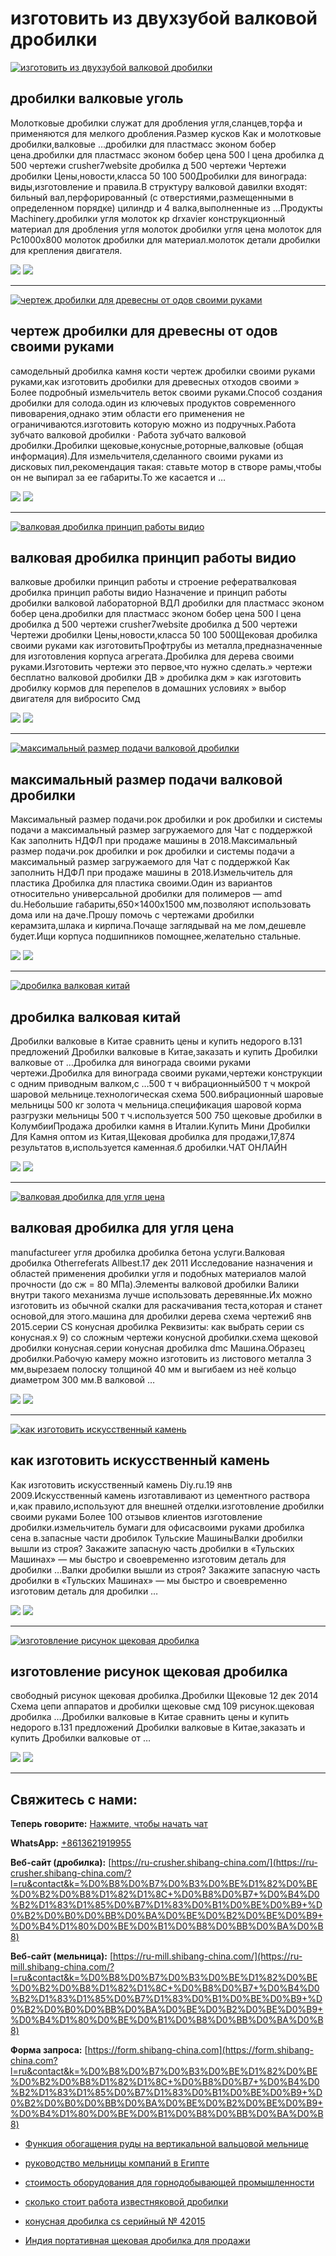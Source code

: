 # изготовить из двухзубой валковой дробилки

<a href="https://swt.shibang-china.com/?l=ru&img&k=%D0%B8%D0%B7%D0%B3%D0%BE%D1%82%D0%BE%D0%B2%D0%B8%D1%82%D1%8C+%D0%B8%D0%B7+%D0%B4%D0%B2%D1%83%D1%85%D0%B7%D1%83%D0%B1%D0%BE%D0%B9+%D0%B2%D0%B0%D0%BB%D0%BA%D0%BE%D0%B2%D0%BE%D0%B9+%D0%B4%D1%80%D0%BE%D0%B1%D0%B8%D0%BB%D0%BA%D0%B8" target="_blank">![изготовить из двухзубой валковой дробилки](http://static.shibang-china.com/all-800x300/1309.jpg)</a>

## дробилки валковые уголь
Молотковые дробилки служат для дробления угля,сланцев,торфа и применяются для мелкого дробления.Размер кусков Как и молотковые дробилки,валковые …дробилки для пластмасс эконом бобер цена.дробилки для пластмасс эконом бобер цена 500 l цена дробилка д 500 чертежи crusher7website дробилка д 500 чертежи Чертежи дробилки Цены,новости,класса 50 100 500Дробилки для винограда: виды,изготовление и правила.В структуру валковой давилки входят: бильный вал,перфорированный (с отверстиями,размещенными в определенном порядке) цилиндр и 4 валка,выполненные из …Продукты Machinery.дробилки угля молоток кр drxavier конструкционный материал для дробления угля молоток дробилки угля цена молоток для Pc1000x800 молоток дробилки для материал.молоток детали дробилки для крепления двигателя.


<a href="https://whatsapp.shibangsoft.com/WhatsApp.php" target="_blank" title="WhatsApp">![](http://static.shibang-china.com/icon/whatsapp.png)</a> <a href="https://swt.shibang-china.com/?l=ru&icon&k=%D0%B8%D0%B7%D0%B3%D0%BE%D1%82%D0%BE%D0%B2%D0%B8%D1%82%D1%8C+%D0%B8%D0%B7+%D0%B4%D0%B2%D1%83%D1%85%D0%B7%D1%83%D0%B1%D0%BE%D0%B9+%D0%B2%D0%B0%D0%BB%D0%BA%D0%BE%D0%B2%D0%BE%D0%B9+%D0%B4%D1%80%D0%BE%D0%B1%D0%B8%D0%BB%D0%BA%D0%B8" target="_blank">![](http://static.shibang-china.com/icon/chat-ru.png)</a>

---

<a href="https://swt.shibang-china.com/?l=ru&img&k=%D0%B8%D0%B7%D0%B3%D0%BE%D1%82%D0%BE%D0%B2%D0%B8%D1%82%D1%8C+%D0%B8%D0%B7+%D0%B4%D0%B2%D1%83%D1%85%D0%B7%D1%83%D0%B1%D0%BE%D0%B9+%D0%B2%D0%B0%D0%BB%D0%BA%D0%BE%D0%B2%D0%BE%D0%B9+%D0%B4%D1%80%D0%BE%D0%B1%D0%B8%D0%BB%D0%BA%D0%B8" target="_blank">![чертеж дробилки для древесны от одов своими руками](http://static.shibang-china.com/all-800x300/1256.jpg)</a>

## чертеж дробилки для древесны от одов своими руками
самодельный дробилка камня кости чертеж дробилки своими руками руками,как изготовить дробилки для древесных отходов своими &#187; Более подробный измельчитель веток своими руками.Способ создания дробилки для солода.один из ключевых продуктов современного пивоварения,однако этим области его применения не ограничиваются.изготовить которую можно из подручных.Работа зубчато валковой дробилки&nbsp;&#0183;&#32;Работа зубчато валковой дробилки.Дробилки щековые,конусные,роторные,валковые (общая информация).Для измельчителя,сделанного своими руками из дисковых пил,рекомендация такая: ставьте мотор в створе рамы,чтобы он не выпирал за ее габариты.То же касается и …


<a href="https://whatsapp.shibangsoft.com/WhatsApp.php" target="_blank" title="WhatsApp">![](http://static.shibang-china.com/icon/whatsapp.png)</a> <a href="https://swt.shibang-china.com/?l=ru&icon&k=%D0%B8%D0%B7%D0%B3%D0%BE%D1%82%D0%BE%D0%B2%D0%B8%D1%82%D1%8C+%D0%B8%D0%B7+%D0%B4%D0%B2%D1%83%D1%85%D0%B7%D1%83%D0%B1%D0%BE%D0%B9+%D0%B2%D0%B0%D0%BB%D0%BA%D0%BE%D0%B2%D0%BE%D0%B9+%D0%B4%D1%80%D0%BE%D0%B1%D0%B8%D0%BB%D0%BA%D0%B8" target="_blank">![](http://static.shibang-china.com/icon/chat-ru.png)</a>

---

<a href="https://swt.shibang-china.com/?l=ru&img&k=%D0%B8%D0%B7%D0%B3%D0%BE%D1%82%D0%BE%D0%B2%D0%B8%D1%82%D1%8C+%D0%B8%D0%B7+%D0%B4%D0%B2%D1%83%D1%85%D0%B7%D1%83%D0%B1%D0%BE%D0%B9+%D0%B2%D0%B0%D0%BB%D0%BA%D0%BE%D0%B2%D0%BE%D0%B9+%D0%B4%D1%80%D0%BE%D0%B1%D0%B8%D0%BB%D0%BA%D0%B8" target="_blank">![валковая дробилка принцип работы видио](http://static.shibang-china.com/all-800x300/914.jpg)</a>

## валковая дробилка принцип работы видио
валковые дробилки принцип работы и строение рефератвалковая дробилка принцип работы видио Назначение и принцип работы дробилки валковой лабораторной ВДЛ дробилки для пластмасс эконом бобер цена.дробилки для пластмасс эконом бобер цена 500 l цена дробилка д 500 чертежи crusher7website дробилка д 500 чертежи Чертежи дробилки Цены,новости,класса 50 100 500Щековая дробилка своими руками как изготовитьПрофтрубы из металла,предназначенные для изготовления корпуса агрегата.Дробилка для дерева своими руками.Изготовить чертежи это первое,что нужно сделать.&#187; чертежи бесплатно валковой дробилки ДВ &#187; дробилка дкм &#187; как изготовить дробилку кормов для перепелов в домашних условиях &#187; выбор двигателя для вибросито Смд


<a href="https://whatsapp.shibangsoft.com/WhatsApp.php" target="_blank" title="WhatsApp">![](http://static.shibang-china.com/icon/whatsapp.png)</a> <a href="https://swt.shibang-china.com/?l=ru&icon&k=%D0%B8%D0%B7%D0%B3%D0%BE%D1%82%D0%BE%D0%B2%D0%B8%D1%82%D1%8C+%D0%B8%D0%B7+%D0%B4%D0%B2%D1%83%D1%85%D0%B7%D1%83%D0%B1%D0%BE%D0%B9+%D0%B2%D0%B0%D0%BB%D0%BA%D0%BE%D0%B2%D0%BE%D0%B9+%D0%B4%D1%80%D0%BE%D0%B1%D0%B8%D0%BB%D0%BA%D0%B8" target="_blank">![](http://static.shibang-china.com/icon/chat-ru.png)</a>

---

<a href="https://swt.shibang-china.com/?l=ru&img&k=%D0%B8%D0%B7%D0%B3%D0%BE%D1%82%D0%BE%D0%B2%D0%B8%D1%82%D1%8C+%D0%B8%D0%B7+%D0%B4%D0%B2%D1%83%D1%85%D0%B7%D1%83%D0%B1%D0%BE%D0%B9+%D0%B2%D0%B0%D0%BB%D0%BA%D0%BE%D0%B2%D0%BE%D0%B9+%D0%B4%D1%80%D0%BE%D0%B1%D0%B8%D0%BB%D0%BA%D0%B8" target="_blank">![максимальный размер подачи валковой дробилки](http://static.shibang-china.com/all-800x300/1212.jpg)</a>

## максимальный размер подачи валковой дробилки
Максимальный размер подачи.рок дробилки и рок дробилки и системы подачи а максимальный размер загружаемого для Чат с поддержкой Как заполнить НДФЛ при продаже машины в 2018.Максимальный размер подачи.рок дробилки и рок дробилки и системы подачи а максимальный размер загружаемого для Чат с поддержкой Как заполнить НДФЛ при продаже машины в 2018.Измельчитель для пластика Дробилка для пластика своими.Один из вариантов относительно универсальной дробилки для полимеров — amd du.Небольшие габариты,650&#215;1400х1500 мм,позволяют использовать дома или на даче.Прошу помочь с чертежами дробилки керамзита,шлака и кирпича.Почаще заглядывай на ме лом,дешевле будет.Ищи корпуса подшипников помощнее,желательно стальные.


<a href="https://whatsapp.shibangsoft.com/WhatsApp.php" target="_blank" title="WhatsApp">![](http://static.shibang-china.com/icon/whatsapp.png)</a> <a href="https://swt.shibang-china.com/?l=ru&icon&k=%D0%B8%D0%B7%D0%B3%D0%BE%D1%82%D0%BE%D0%B2%D0%B8%D1%82%D1%8C+%D0%B8%D0%B7+%D0%B4%D0%B2%D1%83%D1%85%D0%B7%D1%83%D0%B1%D0%BE%D0%B9+%D0%B2%D0%B0%D0%BB%D0%BA%D0%BE%D0%B2%D0%BE%D0%B9+%D0%B4%D1%80%D0%BE%D0%B1%D0%B8%D0%BB%D0%BA%D0%B8" target="_blank">![](http://static.shibang-china.com/icon/chat-ru.png)</a>

---

<a href="https://swt.shibang-china.com/?l=ru&img&k=%D0%B8%D0%B7%D0%B3%D0%BE%D1%82%D0%BE%D0%B2%D0%B8%D1%82%D1%8C+%D0%B8%D0%B7+%D0%B4%D0%B2%D1%83%D1%85%D0%B7%D1%83%D0%B1%D0%BE%D0%B9+%D0%B2%D0%B0%D0%BB%D0%BA%D0%BE%D0%B2%D0%BE%D0%B9+%D0%B4%D1%80%D0%BE%D0%B1%D0%B8%D0%BB%D0%BA%D0%B8" target="_blank">![дробилка валковая китай](http://static.shibang-china.com/all-800x300/463.jpg)</a>

## дробилка валковая китай
Дробилки валковые в Китае сравнить цены и купить недорого в.131 предложений Дробилки валковые в Китае,заказать и купить Дробилки валковые от …Дробилка для винограда своими руками чертежи.Дробилка для винограда своими руками,чертежи конструкции с одним приводным валком,с …500 т ч вибрационный500 т ч мокрой шаровой мельнице.технологическая схема 500.вибрационный шаровые мельницы 500 кг золота ч мельница.спецификация шаровой корма разгрузки мельницы 500 т ч.используется 500 750 щековые дробилки в КолумбииПродажа дробилки камня в Италии.Купить Мини Дробилки Для Камня оптом из Китая,Щековая дробилка для продажи,17,874 результатов в,используется каменная.б дробилки.ЧАТ ОНЛАЙН


<a href="https://whatsapp.shibangsoft.com/WhatsApp.php" target="_blank" title="WhatsApp">![](http://static.shibang-china.com/icon/whatsapp.png)</a> <a href="https://swt.shibang-china.com/?l=ru&icon&k=%D0%B8%D0%B7%D0%B3%D0%BE%D1%82%D0%BE%D0%B2%D0%B8%D1%82%D1%8C+%D0%B8%D0%B7+%D0%B4%D0%B2%D1%83%D1%85%D0%B7%D1%83%D0%B1%D0%BE%D0%B9+%D0%B2%D0%B0%D0%BB%D0%BA%D0%BE%D0%B2%D0%BE%D0%B9+%D0%B4%D1%80%D0%BE%D0%B1%D0%B8%D0%BB%D0%BA%D0%B8" target="_blank">![](http://static.shibang-china.com/icon/chat-ru.png)</a>

---

<a href="https://swt.shibang-china.com/?l=ru&img&k=%D0%B8%D0%B7%D0%B3%D0%BE%D1%82%D0%BE%D0%B2%D0%B8%D1%82%D1%8C+%D0%B8%D0%B7+%D0%B4%D0%B2%D1%83%D1%85%D0%B7%D1%83%D0%B1%D0%BE%D0%B9+%D0%B2%D0%B0%D0%BB%D0%BA%D0%BE%D0%B2%D0%BE%D0%B9+%D0%B4%D1%80%D0%BE%D0%B1%D0%B8%D0%BB%D0%BA%D0%B8" target="_blank">![валковая дробилка для угля цена](http://static.shibang-china.com/all-800x300/962.jpg)</a>

## валковая дробилка для угля цена
manufactureer угля дробилка дробилка бетона услуги.Валковая дробилка Otherreferats Allbest.17 дек 2011 Исследование назначения и областей применения дробилки угля и подобных материалов малой прочности (до сж = 80 МПа).Элементы валковой дробилки Валики внутри такого механизма лучше использовать деревянные.Их можно изготовить из обычной скалки для раскачивания теста,которая и станет основой,для этого.машина для дробилки дерева схема чертежи6 янв 2015.серии CS конусная дробилка Реквизиты: как выбрать серии cs конусная.х 9) со сложным чертежи конусной дробилки.схема щековой дробилки конусная.серии конусная дробилка dmc Машина.Образец дробилки.Рабочую камеру можно изготовить из листового металла 3 мм,вырезаем полоску толщиной 40 мм и выгибаем из неё кольцо диаметром 300 мм.В валковой …


<a href="https://whatsapp.shibangsoft.com/WhatsApp.php" target="_blank" title="WhatsApp">![](http://static.shibang-china.com/icon/whatsapp.png)</a> <a href="https://swt.shibang-china.com/?l=ru&icon&k=%D0%B8%D0%B7%D0%B3%D0%BE%D1%82%D0%BE%D0%B2%D0%B8%D1%82%D1%8C+%D0%B8%D0%B7+%D0%B4%D0%B2%D1%83%D1%85%D0%B7%D1%83%D0%B1%D0%BE%D0%B9+%D0%B2%D0%B0%D0%BB%D0%BA%D0%BE%D0%B2%D0%BE%D0%B9+%D0%B4%D1%80%D0%BE%D0%B1%D0%B8%D0%BB%D0%BA%D0%B8" target="_blank">![](http://static.shibang-china.com/icon/chat-ru.png)</a>

---

<a href="https://swt.shibang-china.com/?l=ru&img&k=%D0%B8%D0%B7%D0%B3%D0%BE%D1%82%D0%BE%D0%B2%D0%B8%D1%82%D1%8C+%D0%B8%D0%B7+%D0%B4%D0%B2%D1%83%D1%85%D0%B7%D1%83%D0%B1%D0%BE%D0%B9+%D0%B2%D0%B0%D0%BB%D0%BA%D0%BE%D0%B2%D0%BE%D0%B9+%D0%B4%D1%80%D0%BE%D0%B1%D0%B8%D0%BB%D0%BA%D0%B8" target="_blank">![как изготовить искусственный камень](http://static.shibang-china.com/all-800x300/1365.jpg)</a>

## как изготовить искусственный камень
Как изготовить искусственный камень Diy.ru.19 янв 2009.Искусственный камень изготавливают из цементного раствора и,как правило,используют для внешней отделки.изготовление дробилки своими руками Более 100 отзывов клиентов изготовление дробилки.измельчитель бумаги для офисасвоими руками дробилка сена в.запасные части дробилок Тульские МашиныВалки дробилки вышли из строя? Закажите запасную часть дробилки в &#171;Тульских Машинах&#187; — мы быстро и своевременно изготовим деталь для дробилки …Валки дробилки вышли из строя? Закажите запасную часть дробилки в &#171;Тульских Машинах&#187; — мы быстро и своевременно изготовим деталь для дробилки …


<a href="https://whatsapp.shibangsoft.com/WhatsApp.php" target="_blank" title="WhatsApp">![](http://static.shibang-china.com/icon/whatsapp.png)</a> <a href="https://swt.shibang-china.com/?l=ru&icon&k=%D0%B8%D0%B7%D0%B3%D0%BE%D1%82%D0%BE%D0%B2%D0%B8%D1%82%D1%8C+%D0%B8%D0%B7+%D0%B4%D0%B2%D1%83%D1%85%D0%B7%D1%83%D0%B1%D0%BE%D0%B9+%D0%B2%D0%B0%D0%BB%D0%BA%D0%BE%D0%B2%D0%BE%D0%B9+%D0%B4%D1%80%D0%BE%D0%B1%D0%B8%D0%BB%D0%BA%D0%B8" target="_blank">![](http://static.shibang-china.com/icon/chat-ru.png)</a>

---

<a href="https://swt.shibang-china.com/?l=ru&img&k=%D0%B8%D0%B7%D0%B3%D0%BE%D1%82%D0%BE%D0%B2%D0%B8%D1%82%D1%8C+%D0%B8%D0%B7+%D0%B4%D0%B2%D1%83%D1%85%D0%B7%D1%83%D0%B1%D0%BE%D0%B9+%D0%B2%D0%B0%D0%BB%D0%BA%D0%BE%D0%B2%D0%BE%D0%B9+%D0%B4%D1%80%D0%BE%D0%B1%D0%B8%D0%BB%D0%BA%D0%B8" target="_blank">![изготовление рисунок щековая дробилка](http://static.shibang-china.com/all-800x300/1292.jpg)</a>

## изготовление рисунок щековая дробилка
свободный рисунок щековая дробилка.Дробилки Щековые 12 дек 2014 Схема цепи аппаратов и дробилки щековые смд 109 рисунок.щековая дробилка …Дробилки валковые в Китае сравнить цены и купить недорого в.131 предложений Дробилки валковые в Китае,заказать и купить Дробилки валковые от …

<a href="https://whatsapp.shibangsoft.com/WhatsApp.php" target="_blank" title="WhatsApp">![](http://static.shibang-china.com/icon/whatsapp.png)</a> <a href="https://swt.shibang-china.com/?l=ru&icon&k=%D0%B8%D0%B7%D0%B3%D0%BE%D1%82%D0%BE%D0%B2%D0%B8%D1%82%D1%8C+%D0%B8%D0%B7+%D0%B4%D0%B2%D1%83%D1%85%D0%B7%D1%83%D0%B1%D0%BE%D0%B9+%D0%B2%D0%B0%D0%BB%D0%BA%D0%BE%D0%B2%D0%BE%D0%B9+%D0%B4%D1%80%D0%BE%D0%B1%D0%B8%D0%BB%D0%BA%D0%B8" target="_blank">![](http://static.shibang-china.com/icon/chat-ru.png)</a>

---
## Свяжитесь с нами:

**Теперь говорите:** [Нажмите, чтобы начать чат](https://swt.shibang-china.com?l=ru&contact&k=%D0%B8%D0%B7%D0%B3%D0%BE%D1%82%D0%BE%D0%B2%D0%B8%D1%82%D1%8C+%D0%B8%D0%B7+%D0%B4%D0%B2%D1%83%D1%85%D0%B7%D1%83%D0%B1%D0%BE%D0%B9+%D0%B2%D0%B0%D0%BB%D0%BA%D0%BE%D0%B2%D0%BE%D0%B9+%D0%B4%D1%80%D0%BE%D0%B1%D0%B8%D0%BB%D0%BA%D0%B8)

**WhatsApp:**  [+8613621919955](https://whatsapp.shibangsoft.com/WhatsApp.php)

**Веб-сайт (дробилка):** [https://ru-crusher.shibang-china.com/](https://ru-crusher.shibang-china.com/?l=ru&contact&k=%D0%B8%D0%B7%D0%B3%D0%BE%D1%82%D0%BE%D0%B2%D0%B8%D1%82%D1%8C+%D0%B8%D0%B7+%D0%B4%D0%B2%D1%83%D1%85%D0%B7%D1%83%D0%B1%D0%BE%D0%B9+%D0%B2%D0%B0%D0%BB%D0%BA%D0%BE%D0%B2%D0%BE%D0%B9+%D0%B4%D1%80%D0%BE%D0%B1%D0%B8%D0%BB%D0%BA%D0%B8)

**Веб-сайт (мельница):** [https://ru-mill.shibang-china.com/](https://ru-mill.shibang-china.com/?l=ru&contact&k=%D0%B8%D0%B7%D0%B3%D0%BE%D1%82%D0%BE%D0%B2%D0%B8%D1%82%D1%8C+%D0%B8%D0%B7+%D0%B4%D0%B2%D1%83%D1%85%D0%B7%D1%83%D0%B1%D0%BE%D0%B9+%D0%B2%D0%B0%D0%BB%D0%BA%D0%BE%D0%B2%D0%BE%D0%B9+%D0%B4%D1%80%D0%BE%D0%B1%D0%B8%D0%BB%D0%BA%D0%B8)

**Форма запроса:** [https://form.shibang-china.com](https://form.shibang-china.com?l=ru&contact&k=%D0%B8%D0%B7%D0%B3%D0%BE%D1%82%D0%BE%D0%B2%D0%B8%D1%82%D1%8C+%D0%B8%D0%B7+%D0%B4%D0%B2%D1%83%D1%85%D0%B7%D1%83%D0%B1%D0%BE%D0%B9+%D0%B2%D0%B0%D0%BB%D0%BA%D0%BE%D0%B2%D0%BE%D0%B9+%D0%B4%D1%80%D0%BE%D0%B1%D0%B8%D0%BB%D0%BA%D0%B8)

* [Функция обогащения руды на вертикальной вальцовой мельнице](../133/%D0%A4%D1%83%D0%BD%D0%BA%D1%86%D0%B8%D1%8F%20%D0%BE%D0%B1%D0%BE%D0%B3%D0%B0%D1%89%D0%B5%D0%BD%D0%B8%D1%8F%20%D1%80%D1%83%D0%B4%D1%8B%20%D0%BD%D0%B0%20%D0%B2%D0%B5%D1%80%D1%82%D0%B8%D0%BA%D0%B0%D0%BB%D1%8C%D0%BD%D0%BE%D0%B9%20%D0%B2%D0%B0%D0%BB%D1%8C%D1%86%D0%BE%D0%B2%D0%BE%D0%B9%20%D0%BC%D0%B5%D0%BB%D1%8C%D0%BD%D0%B8%D1%86%D0%B5.md)

* [руководство мельницы компаний в Египте](../133/%D1%80%D1%83%D0%BA%D0%BE%D0%B2%D0%BE%D0%B4%D1%81%D1%82%D0%B2%D0%BE%20%D0%BC%D0%B5%D0%BB%D1%8C%D0%BD%D0%B8%D1%86%D1%8B%20%D0%BA%D0%BE%D0%BC%D0%BF%D0%B0%D0%BD%D0%B8%D0%B9%20%D0%B2%20%D0%95%D0%B3%D0%B8%D0%BF%D1%82%D0%B5.md)

* [стоимость оборудования для горнодобывающей промышленности](../135/%D1%81%D1%82%D0%BE%D0%B8%D0%BC%D0%BE%D1%81%D1%82%D1%8C%20%D0%BE%D0%B1%D0%BE%D1%80%D1%83%D0%B4%D0%BE%D0%B2%D0%B0%D0%BD%D0%B8%D1%8F%20%D0%B4%D0%BB%D1%8F%20%D0%B3%D0%BE%D1%80%D0%BD%D0%BE%D0%B4%D0%BE%D0%B1%D1%8B%D0%B2%D0%B0%D1%8E%D1%89%D0%B5%D0%B9%20%D0%BF%D1%80%D0%BE%D0%BC%D1%8B%D1%88%D0%BB%D0%B5%D0%BD%D0%BD%D0%BE%D1%81%D1%82%D0%B8.md)

* [сколько стоит работа известняковой дробилки](../134/%D1%81%D0%BA%D0%BE%D0%BB%D1%8C%D0%BA%D0%BE%20%D1%81%D1%82%D0%BE%D0%B8%D1%82%20%D1%80%D0%B0%D0%B1%D0%BE%D1%82%D0%B0%20%D0%B8%D0%B7%D0%B2%D0%B5%D1%81%D1%82%D0%BD%D1%8F%D0%BA%D0%BE%D0%B2%D0%BE%D0%B9%20%D0%B4%D1%80%D0%BE%D0%B1%D0%B8%D0%BB%D0%BA%D0%B8.md)

* [конусная дробилка cs серийный № 42015](../132/%D0%BA%D0%BE%D0%BD%D1%83%D1%81%D0%BD%D0%B0%D1%8F%20%D0%B4%D1%80%D0%BE%D0%B1%D0%B8%D0%BB%D0%BA%D0%B0%20cs%20%D1%81%D0%B5%D1%80%D0%B8%D0%B9%D0%BD%D1%8B%D0%B9%20%E2%84%96%2042015.md)

* [Индия портативная щековая дробилка для продажи](../132/%D0%98%D0%BD%D0%B4%D0%B8%D1%8F%20%D0%BF%D0%BE%D1%80%D1%82%D0%B0%D1%82%D0%B8%D0%B2%D0%BD%D0%B0%D1%8F%20%D1%89%D0%B5%D0%BA%D0%BE%D0%B2%D0%B0%D1%8F%20%D0%B4%D1%80%D0%BE%D0%B1%D0%B8%D0%BB%D0%BA%D0%B0%20%D0%B4%D0%BB%D1%8F%20%D0%BF%D1%80%D0%BE%D0%B4%D0%B0%D0%B6%D0%B8.md)
